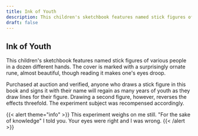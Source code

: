 ```yaml
---
title: Ink of Youth
description: This children's sketchbook features named stick figures of various people in a dozen different...
draft: false
---
```


## Ink of Youth

This children's sketchbook features named stick figures of various people in a dozen different
hands. The cover is marked with a surprisingly ornate rune, almost beautiful, though reading it
makes one's eyes droop.

Purchased at auction and verified, anyone who draws a stick figure in this book and signs it
with their name will regain as many years of youth as they draw lines for their figure. Drawing
a second figure, however, reverses the effects threefold. The experiment subject was recompensed
accordingly.

{{< alert theme="info" >}}
This experiment weighs on me still. "For the sake of knowledge" I told you. Your eyes were right
and I was wrong.
{{< /alert >}}

